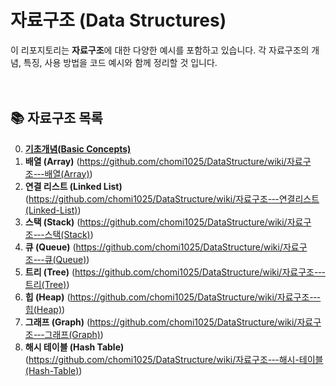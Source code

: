 # 자료구조 (Data Structures)

이 리포지토리는 **자료구조**에 대한 다양한 예시를 포함하고 있습니다. 각 자료구조의 개념, 특징, 사용 방법을 코드 예시와 함께 정리할 것 입니다.

 　
## 📚 자료구조 목록

0. [**기초개념(Basic Concepts)**](#https://github.com/chomi1025/DataStructure/wiki/기초개념(Basic-Concepts))
1. **배열 (Array)** (https://github.com/chomi1025/DataStructure/wiki/자료구조-‐-배열(Array))
2. **연결 리스트 (Linked List)** (https://github.com/chomi1025/DataStructure/wiki/자료구조-‐-연결리스트(Linked-List))
3. **스택 (Stack)** (https://github.com/chomi1025/DataStructure/wiki/자료구조-‐-스택(Stack))
4. **큐 (Queue)** (https://github.com/chomi1025/DataStructure/wiki/자료구조-‐-큐(Queue))
5. **트리 (Tree)** (https://github.com/chomi1025/DataStructure/wiki/자료구조-‐-트리(Tree))
6. **힙 (Heap)** (https://github.com/chomi1025/DataStructure/wiki/자료구조-‐-힙(Heap))
7. **그래프 (Graph)** (https://github.com/chomi1025/DataStructure/wiki/자료구조-‐-그래프(Graph))
8. **해시 테이블 (Hash Table)** (https://github.com/chomi1025/DataStructure/wiki/자료구조-‐-해시-테이블(Hash-Table))

